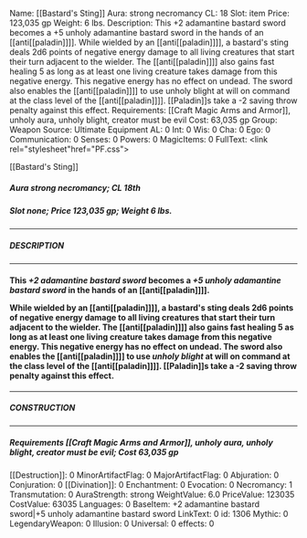Name: [[Bastard's Sting]]
Aura: strong necromancy
CL: 18
Slot: item
Price: 123,035 gp
Weight: 6 lbs.
Description: This +2 adamantine bastard sword becomes a +5 unholy adamantine bastard sword in the hands of an [[anti[[paladin]]]]. While wielded by an [[anti[[paladin]]]], a bastard's sting deals 2d6 points of negative energy damage to all living creatures that start their turn adjacent to the wielder. The [[anti[[paladin]]]] also gains fast healing 5 as long as at least one living creature takes damage from this negative energy. This negative energy has no effect on undead. The sword also enables the [[anti[[paladin]]]] to use unholy blight at will on command at the class level of the [[anti[[paladin]]]]. [[Paladin]]s take a -2 saving throw penalty against this effect.
Requirements: [[Craft Magic Arms and Armor]], unholy aura, unholy blight, creator must be evil
Cost: 63,035 gp
Group: Weapon
Source: Ultimate Equipment
AL: 0
Int: 0
Wis: 0
Cha: 0
Ego: 0
Communication: 0
Senses: 0
Powers: 0
MagicItems: 0
FullText: <link rel="stylesheet"href="PF.css"><div class="heading"><p class="alignleft">[[Bastard's Sting]]</p><div style="clear: both;"></div></div><div><h5><b>Aura </b>strong necromancy; <b>CL </b>18th</h5><h5><b>Slot </b>none; <b>Price </b>123,035 gp; <b>Weight </b>6 lbs.</h5></div><hr/><div><h5><b>DESCRIPTION</b></h5></div><hr/><div><h4><p>This <i>+2 adamantine bastard sword</i> becomes a <i>+5 unholy adamantine bastard sword</i> in the hands of an [[anti[[paladin]]]]. </p><p>While wielded by an [[anti[[paladin]]]], a bastard's sting deals 2d6 points of negative energy damage to all living creatures that start their turn adjacent to the wielder. The [[anti[[paladin]]]] also gains fast healing 5 as long as at least one living creature takes damage from this negative energy. This negative energy has no effect on undead. The sword also enables the [[anti[[paladin]]]] to use <i>unholy blight</i> at will on command at the class level of the [[anti[[paladin]]]]. [[Paladin]]s take a -2 saving throw penalty against this effect.</p></h4></div><hr/><div><h5><b>CONSTRUCTION</b></h5></div><hr/><div><h5><b>Requirements </b>[[Craft Magic Arms and Armor]], <i>unholy aura</i>, <i>unholy blight</i>, creator must be evil; <b>Cost </b>63,035 gp</h5></div>
[[Destruction]]: 0
MinorArtifactFlag: 0
MajorArtifactFlag: 0
Abjuration: 0
Conjuration: 0
[[Divination]]: 0
Enchantment: 0
Evocation: 0
Necromancy: 1
Transmutation: 0
AuraStrength: strong
WeightValue: 6.0
PriceValue: 123035
CostValue: 63035
Languages: 0
BaseItem: +2 adamantine bastard sword|+5 unholy adamantine bastard sword
LinkText: 0
id: 1306
Mythic: 0
LegendaryWeapon: 0
Illusion: 0
Universal: 0
effects: 0
